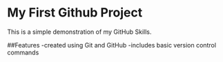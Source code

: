 # My First Github Project
This is a simple demonstration of my GitHub Skills.

##Features
-created using Git and GitHub
-includes basic version control commands
